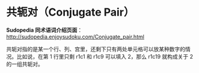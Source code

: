 # 共轭对（Conjugate Pair）

**Sudopedia 同术语词介绍页面**：http://sudopedia.enjoysudoku.com/Conjugate_pair.html

共轭对指的是某一个行、列、宫里，还剩下只有两处单元格可以放某种数字的情况。比如说，在第 1 行里只剩 r1c1 和 r1c9 可以填入 2，那么 r1c19 就构成关于 2 的一组共轭对。
